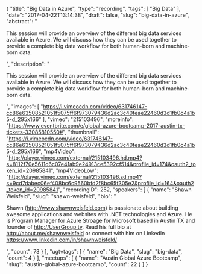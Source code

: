 {
  "title": "Big Data in Azure",
  "type": "recording",
  "tags": [
    "Big Data"
  ],
  "date": "2017-04-22T13:14:38",
  "draft": false,
  "slug": "big-data-in-azure",
  "abstract": "<p>This session will provide an overview of the different big data services available in Azure. We will discuss how they can be used together to provide a complete big data workflow for both human-born and machine-born data. </p>",
  "description": "<p>This session will provide an overview of the different big data services available in Azure. We will discuss how they can be used together to provide a complete big data workflow for both human-born and machine-born data. </p>",
  "images": [
    "https://i.vimeocdn.com/video/631746147-cc86e63508521051f5075ff6f973079436d2ac3c40feae22460d3d1fb0c4a1b5-d_295x166"
  ],
  "vimeo": "215103496",
  "moreinfo": "https://www.eventbrite.com/e/global-azure-bootcamp-2017-austin-tx-tickets-33085810550#",
  "thumbnail": "https://i.vimeocdn.com/video/631746147-cc86e63508521051f5075ff6f973079436d2ac3c40feae22460d3d1fb0c4a1b5-d_295x166",
  "mp4Video": "http://player.vimeo.com/external/215103496.hd.mp4?s=8112f70e5611d6c07e41ab9e24913ce5392cf514&profile_id=174&oauth2_token_id=20985841",
  "mp4VideoLow": "http://player.vimeo.com/external/215103496.sd.mp4?s=9cd7dabec06ef408bc6c9560bfd2f8bc65f305e2&profile_id=164&oauth2_token_id=20985841",
  "recordingID": 252,
  "speakers": [
    {
      "name": "Shawn Weisfeld",
      "slug": "shawn-weisfeld",
      "bio": "<p>Shawn (http://www.shawnweisfeld.com) is passionate about building awesome applications and websites with .NET technologies and Azure. He is Program Manager for Azure Stroage for Microsoft based in Austin TX and founder of http://UserGroup.tv. Read his full bio at http://about.me/shawnweisfeld or connect with him on LinkedIn https://www.linkedin.com/in/shawnweisfeld/</p>",
      "count": 73
    }
  ],
  "ugtvtags": [
    {
      "name": "Big Data",
      "slug": "big-data",
      "count": 4
    }
  ],
  "meetups": [
    {
      "name": "Austin Global Azure Bootcamp",
      "slug": "austin-global-azure-bootcamp",
      "count": 22
    }
  ]
}
